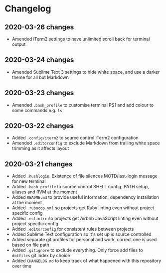 # Changelog

## 2020-03-26 changes
- Amended iTerm2 settings to have unlimited scroll back for terminal output

## 2020-03-24 changes
- Amended Sublime Text 3 settings to hide white space, and use a darker theme for all but Markdown

## 2020-03-23 changes
- Amended `.bash_profile` to customise terminal PS1 and add colour to some commands e.g. `ls`

## 2020-03-22 changes
- Added `.config/iterm2` to source control iTerm2 configuration
- Amended `.editorconfig` to exclude Markdown from trailing white space trimming as it affects layout

## 2020-03-21 changes
- Added `.hushlogin`. Existence of file silences MOTD/last-login message for new terminal
- Added `.bash_profile` to source control SHELL config; PATH setup, aliases and RVM at the moment
- Added `README.md` to provide useful information, dependency installation at the moment
- Added `.rubocop.yml` so projects get Ruby linting even without project specific config
- Added `.eslintrc` so projects get Airbnb JavaScript linting even without project specific config
- Added `.editorconfig` for consistent rules between projects
- Added Sublime Text configuration so it's set up is source controlled
- Added separate git profiles for personal and work, correct one is used based on file path
- Added `.gitignore` to exclude everything. Only force add files to `dotfiles` git index by choice
- Added `CHANGELOG.md` to keep track of what happened with this repository over time
